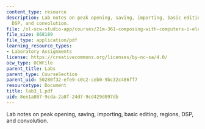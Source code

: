 ```yaml
---
content_type: resource
description: Lab notes on peak opening, saving, importing, basic editing, regions,
  DSP, and convolution.
file: /ol-ocw-studio-app/courses/21m-361-composing-with-computers-i-electronic-music-composition-spring-2008/8ee1a8079cda2a8f24d79cd429d097db_lab3_1.pdf
file_size: 868189
file_type: application/pdf
learning_resource_types:
- Laboratory Assignments
license: https://creativecommons.org/licenses/by-nc-sa/4.0/
ocw_type: OCWFile
parent_title: Labs
parent_type: CourseSection
parent_uid: 50280f32-efe9-c0c2-ceb0-9bc32c486ff7
resourcetype: Document
title: lab3_1.pdf
uid: 8ee1a807-9cda-2a8f-24d7-9cd429d097db
---
```

Lab notes on peak opening, saving, importing, basic editing, regions, DSP, and convolution.